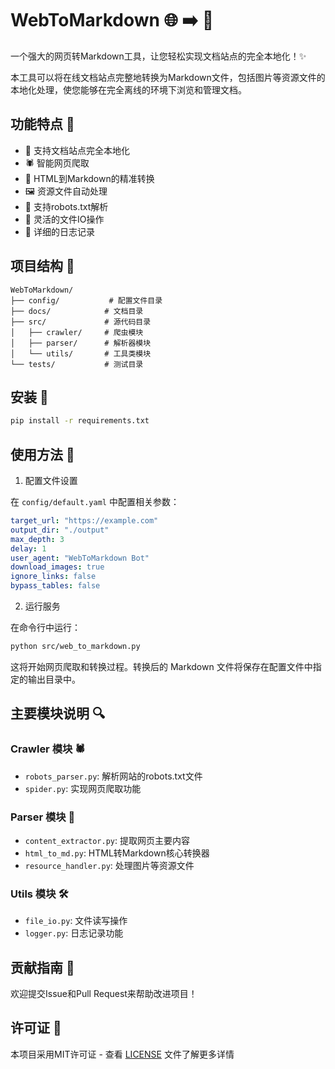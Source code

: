 # WebToMarkdown 🌐 ➡️ 📝

一个强大的网页转Markdown工具，让您轻松实现文档站点的完全本地化！✨

本工具可以将在线文档站点完整地转换为Markdown文件，包括图片等资源文件的本地化处理，使您能够在完全离线的环境下浏览和管理文档。

## 功能特点 🎯

- 📱 支持文档站点完全本地化
- 🕷️ 智能网页爬取
- 📄 HTML到Markdown的精准转换
- 🖼️ 资源文件自动处理
- 🤖 支持robots.txt解析
- 📁 灵活的文件IO操作
- 📝 详细的日志记录

## 项目结构 📂

```plaintext
WebToMarkdown/
├── config/           # 配置文件目录
├── docs/            # 文档目录
├── src/             # 源代码目录
│   ├── crawler/     # 爬虫模块
│   ├── parser/      # 解析器模块
│   └── utils/       # 工具类模块
└── tests/           # 测试目录
```

## 安装 🔧

```bash
pip install -r requirements.txt
```

## 使用方法 📖

1. 配置文件设置

在 `config/default.yaml` 中配置相关参数：

```yaml
target_url: "https://example.com"
output_dir: "./output"
max_depth: 3
delay: 1
user_agent: "WebToMarkdown Bot"
download_images: true
ignore_links: false
bypass_tables: false
```

2. 运行服务

在命令行中运行：

```bash
python src/web_to_markdown.py
```

这将开始网页爬取和转换过程。转换后的 Markdown 文件将保存在配置文件中指定的输出目录中。

## 主要模块说明 🔍

### Crawler 模块 🕷️

- `robots_parser.py`: 解析网站的robots.txt文件
- `spider.py`: 实现网页爬取功能

### Parser 模块 📝

- `content_extractor.py`: 提取网页主要内容
- `html_to_md.py`: HTML转Markdown核心转换器
- `resource_handler.py`: 处理图片等资源文件

### Utils 模块 🛠️

- `file_io.py`: 文件读写操作
- `logger.py`: 日志记录功能

## 贡献指南 🤝

欢迎提交Issue和Pull Request来帮助改进项目！

## 许可证 📄

本项目采用MIT许可证 - 查看 [LICENSE](LICENSE) 文件了解更多详情
